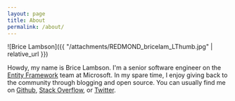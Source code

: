 ```yaml
---
layout: page
title: About
permalink: /about/
---
```


![Brice Lambson]({{ "/attachments/REDMOND_bricelam_LThumb.jpg" | relative_url }})

Howdy, my name is Brice Lambson. I'm a senior software engineer on the [Entity Framework][1] team at Microsoft. In my
spare time, I enjoy giving back to the community through blogging and open source. You can usually find me on
[Github][2], [Stack Overflow][3], or [Twitter][4].


  [1]: https://docs.microsoft.com/ef/
  [2]: https://github.com/bricelam
  [3]: http://stackoverflow.com/users/475031/bricelam
  [4]: https://twitter.com/bricelambs
